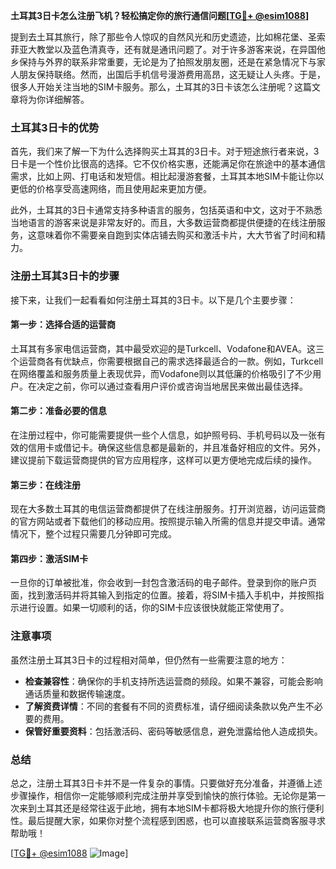 **土耳其3日卡怎么注册飞机？轻松搞定你的旅行通信问题[[TG💪+ @esim1088](https://t.me/s/esim1088)]**

提到去土耳其旅行，除了那些令人惊叹的自然风光和历史遗迹，比如棉花堡、圣索菲亚大教堂以及蓝色清真寺，还有就是通讯问题了。对于许多游客来说，在异国他乡保持与外界的联系非常重要，无论是为了拍照发朋友圈，还是在紧急情况下与家人朋友保持联络。然而，出国后手机信号漫游费用高昂，这无疑让人头疼。于是，很多人开始关注当地的SIM卡服务。那么，土耳其的3日卡该怎么注册呢？这篇文章将为你详细解答。

### 土耳其3日卡的优势

首先，我们来了解一下为什么选择购买土耳其的3日卡。对于短途旅行者来说，3日卡是一个性价比很高的选择。它不仅价格实惠，还能满足你在旅途中的基本通信需求，比如上网、打电话和发短信。相比起漫游套餐，土耳其本地SIM卡能让你以更低的价格享受高速网络，而且使用起来更加方便。

此外，土耳其的3日卡通常支持多种语言的服务，包括英语和中文，这对于不熟悉当地语言的游客来说是非常友好的。而且，大多数运营商都提供便捷的在线注册服务，这意味着你不需要亲自跑到实体店铺去购买和激活卡片，大大节省了时间和精力。

### 注册土耳其3日卡的步骤

接下来，让我们一起看看如何注册土耳其的3日卡。以下是几个主要步骤：

#### 第一步：选择合适的运营商

土耳其有多家电信运营商，其中最受欢迎的是Turkcell、Vodafone和AVEA。这三个运营商各有优缺点，你需要根据自己的需求选择最适合的一款。例如，Turkcell在网络覆盖和服务质量上表现优异，而Vodafone则以其低廉的价格吸引了不少用户。在决定之前，你可以通过查看用户评价或咨询当地居民来做出最佳选择。

#### 第二步：准备必要的信息

在注册过程中，你可能需要提供一些个人信息，如护照号码、手机号码以及一张有效的信用卡或借记卡。确保这些信息都是最新的，并且准备好相应的文件。另外，建议提前下载运营商提供的官方应用程序，这样可以更方便地完成后续的操作。

#### 第三步：在线注册

现在大多数土耳其的电信运营商都提供了在线注册服务。打开浏览器，访问运营商的官方网站或者下载他们的移动应用。按照提示输入所需的信息并提交申请。通常情况下，整个过程只需要几分钟即可完成。

#### 第四步：激活SIM卡

一旦你的订单被批准，你会收到一封包含激活码的电子邮件。登录到你的账户页面，找到激活码并将其输入到指定的位置。接着，将SIM卡插入手机中，并按照指示进行设置。如果一切顺利的话，你的SIM卡应该很快就能正常使用了。

### 注意事项

虽然注册土耳其3日卡的过程相对简单，但仍然有一些需要注意的地方：

- **检查兼容性**：确保你的手机支持所选运营商的频段。如果不兼容，可能会影响通话质量和数据传输速度。
- **了解资费详情**：不同的套餐有不同的资费标准，请仔细阅读条款以免产生不必要的费用。
- **保管好重要资料**：包括激活码、密码等敏感信息，避免泄露给他人造成损失。

### 总结

总之，注册土耳其3日卡并不是一件复杂的事情。只要做好充分准备，并遵循上述步骤操作，相信你一定能够顺利完成注册并享受到愉快的旅行体验。无论你是第一次来到土耳其还是经常往返于此地，拥有本地SIM卡都将极大地提升你的旅行便利性。最后提醒大家，如果你对整个流程感到困惑，也可以直接联系运营商客服寻求帮助哦！

[[TG💪+ @esim1088](https://t.me/s/esim1088) ![Image](https://i.postimg.cc/4NQfJmqS/Snipaste-2025-05-13-00-14-12.png)]